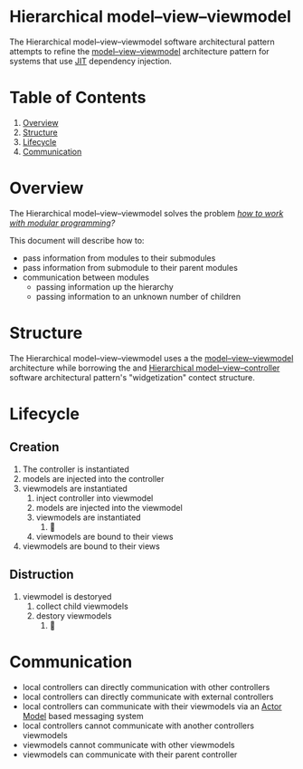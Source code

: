 # Hierarchical model–view–viewmodel

The Hierarchical model–view–viewmodel software architectural pattern attempts to refine the [model–view–viewmodel](https://en.wikipedia.org/wiki/Model%E2%80%93view%E2%80%93viewmodel) architecture pattern for systems that use [JIT](https://en.wikipedia.org/wiki/Just-in-time_compilation) dependency injection.

# Table of Contents

1. [Overview](#overview)
1. [Structure](#structure)
1. [Lifecycle](#lifecycle)
1. [Communication](#communication)

# Overview

The Hierarchical model–view–viewmodel solves the problem *[how to work with modular programming](https://en.wikipedia.org/wiki/Modular_programming)?*

This document will describe how to:

- pass information from modules to their submodules
- pass information from submodule to their parent modules
- communication between modules
    - passing information up the hierarchy
    - passing information to an unknown number of children

# Structure

The Hierarchical model–view–viewmodel uses a the [model–view–viewmodel](https://en.wikipedia.org/wiki/Model%E2%80%93view%E2%80%93viewmodel) architecture while borrowing the and [Hierarchical model–view–controller](https://en.wikipedia.org/wiki/Hierarchical_model–view–controller) software architectural pattern's "widgetization" contect structure.

# Lifecycle

## Creation

1. The controller is instantiated
1. models are injected into the controller
1. viewmodels are instantiated
    1. inject controller into viewmodel
    1. models are injected into the viewmodel
    1. viewmodels are instantiated
        1. 🔁
    1. viewmodels are bound to their views
1. viewmodels are bound to their views

## Distruction

1. viewmodel is destoryed
    1. collect child viewmodels
    1. destory viewmodels
        1. 🔁

# Communication

- local controllers can directly communication with other controllers
- local controllers can directly communicate with external controllers
- local controllers can communicate with their viewmodels via an [Actor Model](https://en.wikipedia.org/wiki/Actor_model) based messaging system
- local controllers cannot communicate with another controllers viewmodels
- viewmodels cannot communicate with other viewmodels
- viewmodels can communicate with their parent controller
